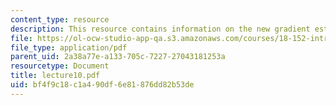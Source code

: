 ```yaml
---
content_type: resource
description: This resource contains information on the new gradient estimate.
file: https://ol-ocw-studio-app-qa.s3.amazonaws.com/courses/18-152-introduction-to-partial-differential-equations-fall-2005/bf4f9c18c1a490df6e81876dd82b53de_lecture10.pdf
file_type: application/pdf
parent_uid: 2a38a77e-a133-705c-7227-27043181253a
resourcetype: Document
title: lecture10.pdf
uid: bf4f9c18-c1a4-90df-6e81-876dd82b53de
---
```

